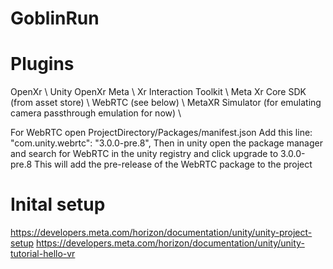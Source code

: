 # GoblinRun

# Plugins
OpenXr \\
Unity OpenXr Meta \\
Xr Interaction Toolkit \\
Meta Xr Core SDK (from asset store) \\
WebRTC (see below) \\
MetaXR Simulator (for emulating camera passthrough emulation for now) \\

For WebRTC open ProjectDirectory/Packages/manifest.json
Add this line:  "com.unity.webrtc": "3.0.0-pre.8",
Then in unity open the package manager and search for WebRTC in the unity registry and click upgrade to 3.0.0-pre.8
This will add the pre-release of the WebRTC package to the project

# Inital setup
https://developers.meta.com/horizon/documentation/unity/unity-project-setup
https://developers.meta.com/horizon/documentation/unity/unity-tutorial-hello-vr
